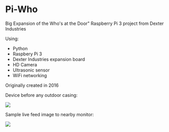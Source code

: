 # Pi-Who
Big Expansion of the Who's at the Door" Raspberry Pi 3 project from Dexter Industries

Using:
<ul>
  <li>Python</li>
  <li>Raspbery Pi 3</li>
  <li>Dexter Industries expansion board</li>
  <li>HD Camera</li>
  <li>Ultrasonic sensor</li>
  <li>WiFi networking</li>
</ul>

Originally created in 2016


Device before any outdoor casing:

<img src="https://agoracart.com/images/pi-who-device-sm.jpg">


Sample live feed image to nearby monitor:

<img src="https://agoracart.com/images/live-feed-whi-sm-mon-only.png">

